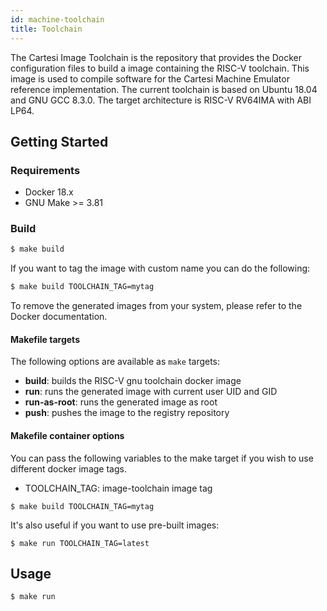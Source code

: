 ```yaml
---
id: machine-toolchain
title: Toolchain
---
```


The Cartesi Image Toolchain is the repository that provides the Docker configuration files to build a image containing the RISC-V toolchain. This image is used to compile software for the Cartesi Machine Emulator reference implementation. The current toolchain is based on Ubuntu 18.04 and GNU GCC 8.3.0. The target architecture is RISC-V RV64IMA with ABI LP64.

## Getting Started

### Requirements

- Docker 18.x
- GNU Make >= 3.81

### Build

```bash
$ make build
```

If you want to tag the image with custom name you can do the following:

```bash
$ make build TOOLCHAIN_TAG=mytag
```

To remove the generated images from your system, please refer to the Docker documentation.

#### Makefile targets

The following options are available as `make` targets:

- **build**: builds the RISC-V gnu toolchain docker image
- **run**: runs the generated image with current user UID and GID
- **run-as-root**: runs the generated image as root
- **push**: pushes the image to the registry repository

#### Makefile container options

You can pass the following variables to the make target if you wish to use different docker image tags.

- TOOLCHAIN\_TAG: image-toolchain image tag

```
$ make build TOOLCHAIN_TAG=mytag
```

It's also useful if you want to use pre-built images:

```
$ make run TOOLCHAIN_TAG=latest
```

## Usage

```
$ make run
```
